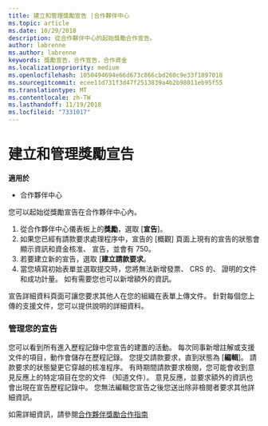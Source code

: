 ```yaml
---
title: 建立和管理獎勵宣告 |合作夥伴中心
ms.topic: article
ms.date: 10/29/2018
description: 從合作夥伴中心的起始獎勵合作宣告。
author: labrenne
ms.author: labrenne
keywords: 獎勵宣告，合作宣告，合作資金
ms.localizationpriority: medium
ms.openlocfilehash: 1050494694e66d673c866cbd260c9e33f1897018
ms.sourcegitcommit: ecee11d731f3d47f2513839a4b2b98011eb95f55
ms.translationtype: MT
ms.contentlocale: zh-TW
ms.lasthandoff: 11/19/2018
ms.locfileid: "7331017"
---
```

# <a name="create-and-manage-an-incentives-claim"></a>建立和管理獎勵宣告

**適用於**
- 合作夥伴中心

您可以起始從獎勵宣告在合作夥伴中心內。 

1. 從合作夥伴中心儀表板上的**獎勵**，選取 [**宣告**]。
2.  如果您已經有請款要求處理程序中，宣告的 [概觀] 頁面上現有的宣告的狀態會顯示資訊和資金核准、 宣告，並會有 750。
3.  若要建立新的宣告，選取 [**建立請款要求**。
4.  當您填寫初始表單並選取提交時，您將無法新增發票、 CRS 的、 證明的文件和成功計量。 如有需要您也可以新增額外的資訊。

宣告詳細資料頁面可讓您要求其他人在您的組織在表單上傳文件。 針對每個您上傳的支援文件，您可以提供說明的詳細資料。 

### <a name="manage-your-claims"></a>管理您的宣告

您可以看到所有進入歷程記錄中您宣告的建置的活動。 每次同事新增註解或支援文件的項目，動作會儲存在歷程記錄。 您提交請款要求，直到狀態為 [**編輯**]。 請款要求的狀態變更它穿越的核准程序。 有時期間請款要求檢閱，您可能會收到意見反應上的特定項目在您的文件 （知道文件）。 意見反應，並要求額外的資訊也會出現在宣告歷程記錄中。 您無法編輯您宣告之後您送出除非檢閱者要求其他詳細資訊。

如需詳細資訊，請參閱[合作夥伴獎勵合作指南](https://assets.microsoft.com/coop-guidebook.pdf)
